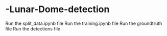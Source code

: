 # -Lunar-Dome-detection
Run the split_data.ipynb file
Run the training.ipynb file
Run the groundtruth file
Run the detections file
